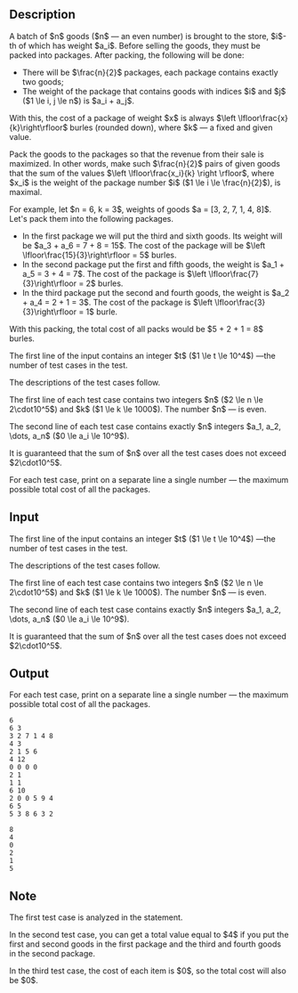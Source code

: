 ## Description

<div><p>A batch of $n$ goods ($n$&nbsp;— an even number) is brought to the store, $i$-th of which has weight $a_i$. Before selling the goods, they must be packed into packages. After packing, the following will be done: </p><ul> <li> There will be $\frac{n}{2}$ packages, each package contains exactly two goods; </li><li> The weight of the package that contains goods with indices $i$ and $j$ ($1 \le i, j \le n$) is $a_i + a_j$. </li></ul><p>With this, the cost of a package of weight $x$ is always $\left \lfloor\frac{x}{k}\right\rfloor$ burles (rounded down), where $k$&nbsp;— a fixed and given value.</p><p>Pack the goods to the packages so that the revenue from their sale is maximized. In other words, make such $\frac{n}{2}$ pairs of given goods that the sum of the values $\left \lfloor\frac{x_i}{k} \right \rfloor$, where $x_i$ is the weight of the package number $i$ ($1 \le i \le \frac{n}{2}$), is <span class="tex-font-style-bf">maximal</span>.</p><p>For example, let $n = 6, k = 3$, weights of goods $a = [3, 2, 7, 1, 4, 8]$. Let's pack them into the following packages. </p><ul> <li> In the first package we will put the third and sixth goods. Its weight will be $a_3 + a_6 = 7 + 8 = 15$. The cost of the package will be $\left \lfloor\frac{15}{3}\right\rfloor = 5$ burles. </li><li> In the second package put the first and fifth goods, the weight is $a_1 + a_5 = 3 + 4 = 7$. The cost of the package is $\left \lfloor\frac{7}{3}\right\rfloor = 2$ burles. </li><li> In the third package put the second and fourth goods, the weight is $a_2 + a_4 = 2 + 1 = 3$. The cost of the package is $\left \lfloor\frac{3}{3}\right\rfloor = 1$ burle. </li></ul><p>With this packing, the total cost of all packs would be $5 + 2 + 1 = 8$ burles.</p></div><div class="input-specification"><p>The first line of the input contains an integer $t$ ($1 \le t \le 10^4$)&nbsp;—the number of test cases in the test.</p><p>The descriptions of the test cases follow.</p><p>The first line of each test case contains two integers $n$ ($2 \le n \le 2\cdot10^5$) and $k$ ($1 \le k \le 1000$). The number $n$&nbsp;— is even.</p><p>The second line of each test case contains exactly $n$ integers $a_1, a_2, \dots, a_n$ ($0 \le a_i \le 10^9$).</p><p>It is guaranteed that the sum of $n$ over all the test cases does not exceed $2\cdot10^5$.</p></div><div class="output-specification"><p>For each test case, print on a separate line a single number — the maximum possible total cost of all the packages.</p></div>

## Input

<p>The first line of the input contains an integer $t$ ($1 \le t \le 10^4$)&nbsp;—the number of test cases in the test.</p><p>The descriptions of the test cases follow.</p><p>The first line of each test case contains two integers $n$ ($2 \le n \le 2\cdot10^5$) and $k$ ($1 \le k \le 1000$). The number $n$&nbsp;— is even.</p><p>The second line of each test case contains exactly $n$ integers $a_1, a_2, \dots, a_n$ ($0 \le a_i \le 10^9$).</p><p>It is guaranteed that the sum of $n$ over all the test cases does not exceed $2\cdot10^5$.</p>

## Output

<p>For each test case, print on a separate line a single number — the maximum possible total cost of all the packages.</p>





```input1|2,3,6,7,10,11
6
6 3
3 2 7 1 4 8
4 3
2 1 5 6
4 12
0 0 0 0
2 1
1 1
6 10
2 0 0 5 9 4
6 5
5 3 8 6 3 2
```




```output1
8
4
0
2
1
5
```



## Note

<p>The first test case is analyzed in the statement.</p><p>In the second test case, you can get a total value equal to $4$ if you put the first and second goods in the first package and the third and fourth goods in the second package.</p><p>In the third test case, the cost of each item is $0$, so the total cost will also be $0$.</p>

